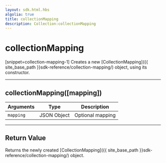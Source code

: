 ```yaml
---
layout: sdk.html.hbs
algolia: true
title: collectionMapping
description: Collection:collectionMapping
---
```

  

# collectionMapping
[snippet=collection-mapping-1]
Creates a new [CollectionMapping]({{ site_base_path }}sdk-reference/collection-mapping/) object, using its constructor.

---

## collectionMapping([mapping])

| Arguments | Type | Description |
|---------------|---------|----------------------------------------|
| ``mapping`` | JSON Object | Optional mapping |

---

## Return Value

Returns the newly created [CollectionMapping]({{ site_base_path }}sdk-reference/collection-mapping/) object.
